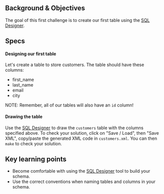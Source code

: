 ## Background & Objectives

The goal of this first challenge is to create our first table using the [SQL Designer](http://db.lewagon.com).

## Specs

#### Designing our first table

Let's create a table to store customers. The table should have these columns:

- first_name
- last_name
- email
- city

NOTE: Remember, all of our tables will also have an `id` column!

#### Drawing the table

Use the [SQL Designer](http://db.lewagon.com) to draw the `customers` table with the columns specified above.
To check your solution, click on "Save / Load", then "Save XML", copy/paste the generated XML code in `customers.xml`. You can then `make` to check your solution.

## Key learning points

- Become comfortable with using the [SQL Designer](http://db.lewagon.com) tool to build your schema.
- Use the correct conventions when naming tables and columns in your schema.
